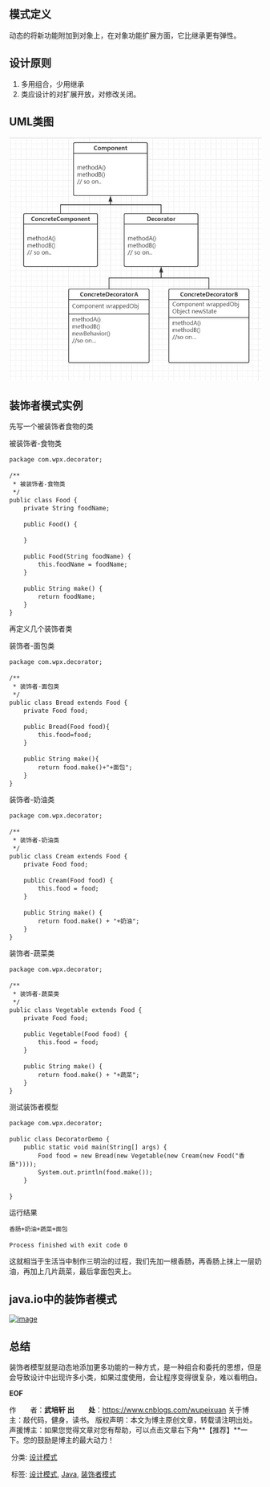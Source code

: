 ## 模式定义

动态的将新功能附加到对象上，在对象功能扩展方面，它比继承更有弹性。

## 设计原则

1. 多用组合，少用继承
2. 类应设计的对扩展开放，对修改关闭。

## UML类图

[![image](o_20160803225047686.jpg)](https://images.cnblogs.com/cnblogs_com/wupeixuan/1184074/o_20160803225047686.jpg)

## 装饰者模式实例

先写一个被装饰者食物的类

被装饰者-食物类

```
package com.wpx.decorator;

/**
 * 被装饰者-食物类
 */
public class Food {
    private String foodName;

    public Food() {

    }

    public Food(String foodName) {
        this.foodName = foodName;
    }

    public String make() {
        return foodName;
    }
}
```

再定义几个装饰者类

装饰者-面包类

```
package com.wpx.decorator;

/**
 * 装饰者-面包类
 */
public class Bread extends Food {
    private Food food;

    public Bread(Food food){
        this.food=food;
    }

    public String make(){
        return food.make()+"+面包";
    }
}
```

装饰者-奶油类

```
package com.wpx.decorator;

/**
 * 装饰者-奶油类
 */
public class Cream extends Food {
    private Food food;

    public Cream(Food food) {
        this.food = food;
    }

    public String make() {
        return food.make() + "+奶油";
    }
}
```

装饰者-蔬菜类

```
package com.wpx.decorator;

/**
 * 装饰者-蔬菜类
 */
public class Vegetable extends Food {
    private Food food;

    public Vegetable(Food food) {
        this.food = food;
    }

    public String make() {
        return food.make() + "+蔬菜";
    }
}
```

测试装饰者模型

```
package com.wpx.decorator;

public class DecoratorDemo {
    public static void main(String[] args) {
        Food food = new Bread(new Vegetable(new Cream(new Food("香肠"))));
        System.out.println(food.make());
    }

}
```

运行结果

```
香肠+奶油+蔬菜+面包

Process finished with exit code 0
```

这就相当于生活当中制作三明治的过程，我们先加一根香肠，再香肠上抹上一层奶油，再加上几片蔬菜，最后拿面包夹上。

## java.io中的装饰者模式

[![image](https://images.cnblogs.com/cnblogs_com/wupeixuan/1184074/o_%e5%be%ae%e4%bf%a1%e6%88%aa%e5%9b%be_20180323001752.png)](https://images.cnblogs.com/cnblogs_com/wupeixuan/1184074/o_微信截图_20180323001752.png)

## 总结

装饰者模型就是动态地添加更多功能的一种方式，是一种组合和委托的思想，但是会导致设计中出现许多小类，如果过度使用，会让程序变得很复杂，难以看明白。



__EOF__

作　　者：**武培轩** 
**出　　处**：https://www.cnblogs.com/wupeixuan
关于博主：敲代码，健身，读书。
版权声明：本文为博主原创文章，转载请注明出处。
声援博主：如果您觉得文章对您有帮助，可以点击文章右下角**【推荐】**一下。您的鼓励是博主的最大动力！





​     分类:              [设计模式](https://www.cnblogs.com/wupeixuan/category/1183211.html)

​     标签:              [设计模式](https://www.cnblogs.com/wupeixuan/tag/设计模式/),             [Java](https://www.cnblogs.com/wupeixuan/tag/Java/),             [装饰者模式](https://www.cnblogs.com/wupeixuan/tag/装饰者模式/)